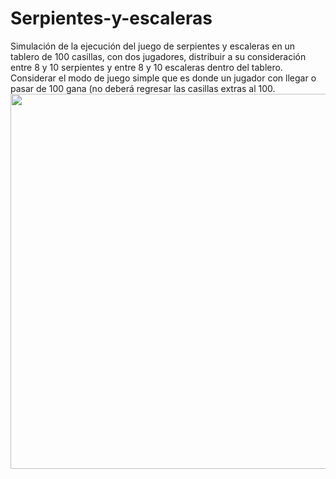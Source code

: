 # Serpientes-y-escaleras
Simulación de la ejecución del juego de serpientes y escaleras en un tablero de 100 casillas, con dos jugadores, distribuir a su consideración entre 8 y 10 serpientes y entre 8 y 10 escaleras dentro del tablero.
Considerar el modo de juego simple que es donde un jugador con llegar o pasar de 100 gana (no deberá regresar las casillas extras al 100.
<img src="https://i.pinimg.com/originals/86/61/dc/8661dc6144f73b0d0bd46db816522e14.jpg" width="600">

